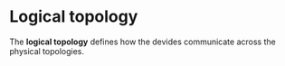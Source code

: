 # Logical topology
The **logical topology** defines how the devides communicate across the
physical topologies.
